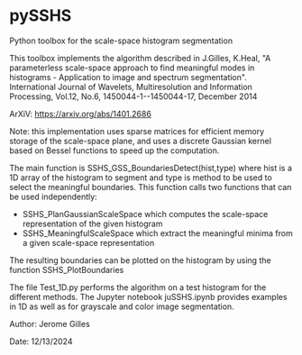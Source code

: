 # pySSHS
 Python toolbox for the scale-space histogram segmentation

This toolbox implements the algorithm described in J.Gilles, K.Heal, "A parameterless scale-space approach to find meaningful modes in histograms - Application to image and spectrum segmentation". International Journal of Wavelets, Multiresolution and Information Processing, Vol.12, No.6, 1450044-1--1450044-17, December 2014

ArXiV: https://arxiv.org/abs/1401.2686

Note: this implementation uses sparse matrices for efficient memory storage of the scale-space plane, and uses a discrete Gaussian kernel based on Bessel functions to speed up the computation.

The main function is SSHS_GSS_BoundariesDetect(hist,type) where hist is a 1D array of the histogram to segment and type is method to be used to select the meaningful boundaries. This function calls two functions that can be used independently:
- SSHS_PlanGaussianScaleSpace which computes the scale-space representation of the given histogram
- SSHS_MeaningfulScaleSpace which extract the meaningful minima from a given scale-space representation

The resulting boundaries can be plotted on the histogram by using the function SSHS_PlotBoundaries

The file Test_1D.py performs the algorithm on a test histogram for the different methods.
The Jupyter notebook juSSHS.ipynb provides examples in 1D as well as for grayscale and color image segmentation.

Author: Jerome Gilles

Date: 12/13/2024
